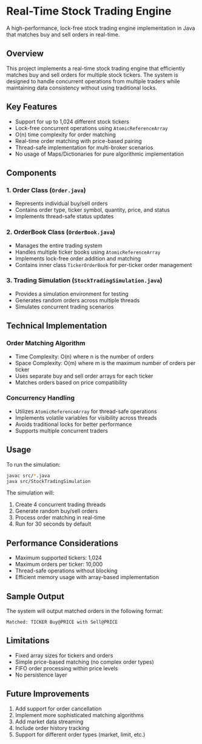 # Real-Time Stock Trading Engine

A high-performance, lock-free stock trading engine implementation in Java that matches buy and sell orders in real-time.

## Overview

This project implements a real-time stock trading engine that efficiently matches buy and sell orders for multiple stock tickers. The system is designed to handle concurrent operations from multiple traders while maintaining data consistency without using traditional locks.

## Key Features

- Support for up to 1,024 different stock tickers
- Lock-free concurrent operations using `AtomicReferenceArray`
- O(n) time complexity for order matching
- Real-time order matching with price-based pairing
- Thread-safe implementation for multi-broker scenarios
- No usage of Maps/Dictionaries for pure algorithmic implementation

## Components

### 1. Order Class (`Order.java`)
- Represents individual buy/sell orders
- Contains order type, ticker symbol, quantity, price, and status
- Implements thread-safe status updates

### 2. OrderBook Class (`OrderBook.java`)
- Manages the entire trading system
- Handles multiple ticker books using `AtomicReferenceArray`
- Implements lock-free order addition and matching
- Contains inner class `TickerOrderBook` for per-ticker order management

### 3. Trading Simulation (`StockTradingSimulation.java`)
- Provides a simulation environment for testing
- Generates random orders across multiple threads
- Simulates concurrent trading scenarios

## Technical Implementation

### Order Matching Algorithm
- Time Complexity: O(n) where n is the number of orders
- Space Complexity: O(m) where m is the maximum number of orders per ticker
- Uses separate buy and sell order arrays for each ticker
- Matches orders based on price compatibility

### Concurrency Handling
- Utilizes `AtomicReferenceArray` for thread-safe operations
- Implements volatile variables for visibility across threads
- Avoids traditional locks for better performance
- Supports multiple concurrent traders

## Usage

To run the simulation:

```bash
javac src/*.java
java src/StockTradingSimulation
```

The simulation will:
1. Create 4 concurrent trading threads
2. Generate random buy/sell orders
3. Process order matching in real-time
4. Run for 30 seconds by default

## Performance Considerations

- Maximum supported tickers: 1,024
- Maximum orders per ticker: 10,000
- Thread-safe operations without blocking
- Efficient memory usage with array-based implementation

## Sample Output

The system will output matched orders in the following format:
```
Matched: TICKER Buy@PRICE with Sell@PRICE
```

## Limitations

- Fixed array sizes for tickers and orders
- Simple price-based matching (no complex order types)
- FIFO order processing within price levels
- No persistence layer

## Future Improvements

1. Add support for order cancellation
2. Implement more sophisticated matching algorithms
3. Add market data streaming
4. Include order history tracking
5. Support for different order types (market, limit, etc.) 